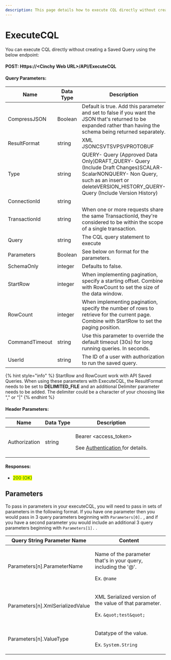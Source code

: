 ```yaml
---
description: This page details how to execute CQL directly without creating a Saved Query.
---
```


# ExecuteCQL

You can execute CQL directly without creating a Saved Query using the below endpoint:

#### POST: Https://\<Cinchy Web URL>/API/ExecuteCQL

#### Query Parameters:

| Name           | Data Type | Description                                                                                                                                                                                     |
|----------------|-----------|-------------------------------------------------------------------------------------------------------------------------------------------------------------------------------------------------|
| CompressJSON   | Boolean   | Default is true. Add this parameter and set to false if you want the JSON that's returned to be expanded rather than having the schema being returned separately.                               |
| ResultFormat   | string    | XML JSONCSVTSVPSVPROTOBUF                                                                                                                                                                       |
| Type           | string    | QUERY- Query (Approved Data Only)DRAFT_QUERY- Query (Include Draft Changes)SCALAR- ScalarNONQUERY- Non Query, such as an insert or deleteVERSION_HISTORY_QUERY- Query (Include Version History) |
| ConnectionId   | string    |
| TransactionId  | string    | When one or more requests share the same TransactionId, they're considered to be within the scope of a single transaction.                                                                     |
| Query          | string    | The CQL query statement to execute                                                                                                                                                              |
| Parameters     | Boolean   | See below on format for the parameters.                                                                                                                                                         |
| SchemaOnly     | integer   | Defaults to false.                                                                                                                                                                              |
| StartRow       | integer   | When implementing pagination, specify a starting offset. Combine with RowCount to set the size of the data window.                                                                              |
| RowCount       | integer   | When implementing pagination, specify the number of rows to retrieve for the current page. Combine with StartRow to set the paging position.                                                    |
| CommandTimeout | string    | Use this parameter to override the default timeout (30s) for long running queries. In seconds.                                                                                                  |
| UserId         | string    | The ID of a user with authorization to run the saved query.                                                                                                                                     |

{% hint style="info" %}
StartRow and RowCount work with API Saved Queries. When using these parameters with ExecuteCQL, the ResultFormat needs to be set to **DELIMITED_FILE** and an additional Delimiter parameter needs to be added. The delimiter could be a character of your choosing like "," or "|"
{% endhint %}

#### Header Parameters:

| Name          | Data Type | Description                                                                                                 |
| ------------- | --------- | ----------------------------------------------------------------------------------------------------------- |
| Authorization | string    | <p>Bearer &#x3C;access_token></p><p>See <a href="api-authentication.md">Authentication </a>for details.</p> |

#### Responses:

- <mark style="color:green;">200 (OK)</mark>

## Parameters <a href="#parameters" id="parameters"></a>

To pass in parameters in your executeCQL, you will need to pass in sets of parameters in the following format. If you have one parameter then you would pass in 3 query parameters beginning with `Parameters[0].` , and if you have a second parameter you would include an additional 3 query parameters beginning with `Parameters[1].` .

| Query String Parameter Name       | Content                                                                                                         |
| --------------------------------- | --------------------------------------------------------------------------------------------------------------- |
| Parameters\[n].ParameterName      | <p>Name of the parameter that's in your query, including the '@'.</p><p>Ex. <code>@name</code></p>             |
| Parameters\[n].XmlSerializedValue | <p>XML Serialized version of the value of that parameter.</p><p>Ex. <code>&#x26;quot;test&#x26;quot;</code></p> |
| Parameters\[n].ValueType          | <p>Datatype of the value.</p><p>Ex. <code>System.String</code></p>                                              |
